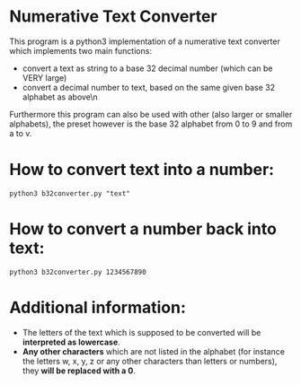 # Numerative Text Converter
This program is a python3 implementation of a numerative text converter which implements two main functions:
- convert a text as string to a base 32 decimal number (which can be VERY large)
- convert a decimal number to text, based on the same given base 32 alphabet as above\n

Furthermore this program can also be used with other (also larger or smaller alphabets), the preset however is the base 32 alphabet from 0 to 9 and from a to v.

# How to convert text into a number:
`python3 b32converter.py "text"`

# How to convert a number back into text:
`python3 b32converter.py 1234567890`


# Additional information: 
- The letters of the text which is supposed to be converted will be __interpreted as lowercase__.
- __Any other characters__ which are not listed in the alphabet (for instance the letters w, x, y, z or any other characters than letters or numbers), they __will be replaced with a 0__. 
